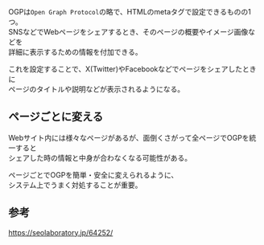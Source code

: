 OGPは`Open Graph Protocol`の略で、HTMLのmetaタグで設定できるものの1つ。  
SNSなどでWebページをシェアするとき、そのページの概要やイメージ画像などを  
詳細に表示するための情報を付加できる。

これを設定することで、X(Twitter)やFacebookなどでページをシェアしたときに  
ページのタイトルや説明などが表示されるようになる。

## ページごとに変える
Webサイト内には様々なページがあるが、面倒くさがって全ページでOGPを統一すると  
シェアした時の情報と中身が合わなくなる可能性がある。

ページごとでOGPを簡単・安全に変えられるように、  
システム上でうまく対処することが重要。

## 参考
<https://seolaboratory.jp/64252/>